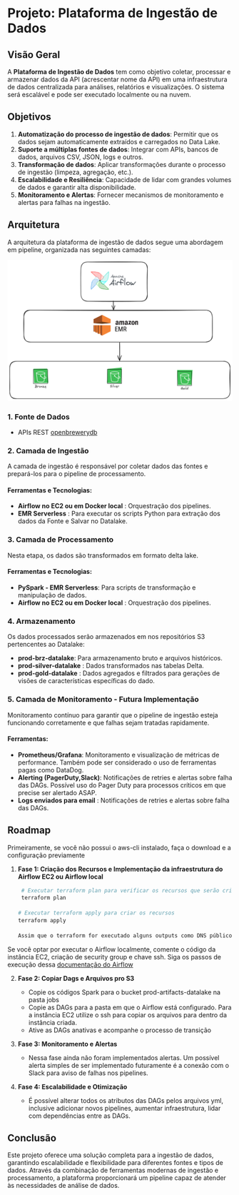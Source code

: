 # Projeto: Plataforma de Ingestão de Dados

## Visão Geral

A **Plataforma de Ingestão de Dados** tem como objetivo coletar, processar e armazenar dados da API (acrescentar nome da API) em uma infraestrutura de dados centralizada para análises, relatórios e visualizações. O sistema será escalável e pode ser executado localmente ou na nuvem.

## Objetivos

1. **Automatização do processo de ingestão de dados**: Permitir que os dados sejam automaticamente extraídos e carregados no Data Lake.
2. **Suporte a múltiplas fontes de dados**: Integrar com APIs, bancos de dados, arquivos CSV, JSON, logs e outros.
3. **Transformação de dados**: Aplicar transformações durante o processo de ingestão (limpeza, agregação, etc.).
4. **Escalabilidade e Resiliência**: Capacidade de lidar com grandes volumes de dados e garantir alta disponibilidade.
5. **Monitoramento e Alertas**: Fornecer mecanismos de monitoramento e alertas para falhas na ingestão.

## Arquitetura

A arquitetura da plataforma de ingestão de dados segue uma abordagem em pipeline, organizada nas seguintes camadas:

![Arquitetura](./arch.png)

### 1. **Fonte de Dados**

- APIs REST [openbrewerydb](https://www.openbrewerydb.org/)

### 2. **Camada de Ingestão**

A camada de ingestão é responsável por coletar dados das fontes e prepará-los para o pipeline de processamento.

#### Ferramentas e Tecnologias:
- **Airflow no EC2 ou em Docker local** : Orquestração dos pipelines.
- **EMR Serverless** : Para executar os scripts Python para extração dos dados da Fonte e Salvar no Datalake.

### 3. **Camada de Processamento**

Nesta etapa, os dados são transformados em formato delta lake.

#### Ferramentas e Tecnologias:
- **PySpark - EMR Serverless**: Para scripts de transformação e manipulação de dados.
- **Airflow no EC2 ou em Docker local** : Orquestração dos pipelines.

### 4. **Armazenamento**

Os dados processados serão armazenados em nos repositórios S3 pertencentes ao Datalake:

- **prod-brz-datalake**: Para armazenamento bruto e arquivos históricos.
- **prod-silver-datalake** : Dados transformados nas tabelas Delta.
- **prod-gold-datalake** : Dados agregados e filtrados para gerações de visões de características específicas do dado.
  
### 5. **Camada de Monitoramento - Futura Implementação**

Monitoramento contínuo para garantir que o pipeline de ingestão esteja funcionando corretamente e que falhas sejam tratadas rapidamente.

#### Ferramentas:
- **Prometheus/Grafana**: Monitoramento e visualização de métricas de performance. Também pode ser considerado o uso de ferramentas pagas como DataDog.
- **Alerting (PagerDuty,Slack)**: Notificações de retries e alertas sobre falha das DAGs. Possível uso do Pager Duty para processos críticos em que precise ser alertado ASAP.
- **Logs enviados para email** : Notificações de retries e alertas sobre falha das DAGs.


## Roadmap
Primeiramente, se você não possui o aws-cli instalado, faça o download e a configuração previamente
1. **Fase 1: Criação dos Recursos e Implementação da infraestrutura do Airflow EC2 ou Airflow local**
     ```bash
      # Executar terraform plan para verificar os recursos que serão criados
      terraform plan
    
     # Executar terraform apply para criar os recursos
     terraform apply
   
   Assim que o terraform for executado alguns outputs como DNS público, IP público da instância EC2 e a EMR role criada. Substituir o EMR role nos arquivos ymls criados

  Se você optar por executar o Airflow localmente, comente o código da instância EC2, criação de security group e chave ssh.
  Siga os passos de execução dessa [documentação do Airflow](https://airflow.apache.org/docs/apache-airflow/stable/howto/docker-compose/index.html)
  
2. **Fase 2: Copiar Dags e Arquivos pro S3**
   - Copie os códigos Spark para o bucket prod-artifacts-datalake na pasta jobs
   - Copie as DAGs para a pasta em que o Airflow está configurado. Para a instância EC2 utilize o ssh para copiar os arquivos para dentro da instância criada.
   - Ative as DAGs anativas e acompanhe o processo de transição

3. **Fase 3: Monitoramento e Alertas**
   - Nessa fase ainda não foram implementados alertas. Um possível alerta simples de ser implementado futuramente é a conexão com o Slack para aviso de falhas nos pipelines.

4. **Fase 4: Escalabilidade e Otimização**
   - É possível alterar todos os atributos das DAGs pelos arquivos yml, inclusive adicionar novos pipelines, aumentar infraestrutura, lidar com dependências entre as DAGs.

## Conclusão

Este projeto oferece uma solução completa para a ingestão de dados, garantindo escalabilidade e flexibilidade para diferentes fontes e tipos de dados. Através da combinação de ferramentas modernas de ingestão e processamento, a plataforma proporcionará um pipeline capaz de atender às necessidades de análise de dados.
